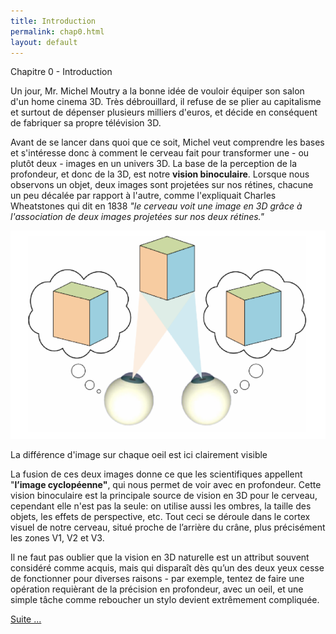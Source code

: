 ```yaml
---
title: Introduction
permalink: chap0.html
layout: default
---
```


<div class="title-box">Chapitre 0 - Introduction</div>

Un jour, Mr. Michel Moutry a la bonne idée de vouloir équiper son salon d'un home cinema 3D. Très débrouillard, il refuse de se plier au capitalisme et surtout de dépenser plusieurs milliers d'euros, et décide en conséquent de fabriquer sa propre télévision 3D.

Avant de se lancer dans quoi que ce soit, Michel veut comprendre les bases et s'intéresse donc à comment le cerveau fait pour transformer une - ou plutôt deux - images en un univers 3D. La base de la perception de la profondeur, et donc de la 3D, est notre **vision binoculaire**. Lorsque nous observons un objet, deux images sont projetées sur nos rétines, chacune un peu décalée par rapport à l'autre, comme l'expliquait Charles Wheatstones qui dit en 1838 *"le cerveau voit une image en 3D grâce à l'association de deux images projetées sur nos deux rétines."*

![Vision Binoculaire](assets/img/vision-binoculaire.png)
<div class="caption">La différence d'image sur chaque oeil est ici clairement visible</div>

La fusion de ces deux images donne ce que les scientifiques appellent "**l’image cyclopéenne"**, qui nous permet de voir avec en profondeur. Cette vision binoculaire est la principale source de vision en 3D pour le cerveau, cependant elle n'est pas la seule: on utilise aussi les ombres, la taille des objets, les effets de perspective, etc. Tout ceci se déroule dans le cortex visuel de notre cerveau, situé proche de l’arrière du crâne, plus précisément les zones V1, V2 et V3. 


Il ne faut pas oublier que la vision en 3D naturelle est un attribut souvent considéré comme acquis, mais qui disparaît dès qu’un des deux yeux cesse de fonctionner pour diverses raisons - par exemple, tentez de faire une opération requièrant de la précision en profondeur, avec un oeil, et une simple tâche comme reboucher un stylo devient extrêmement compliquée.

<a href="{{ '/chap1' | prepend: site.baseurl | prepend: site.url }}">Suite ...</a>



